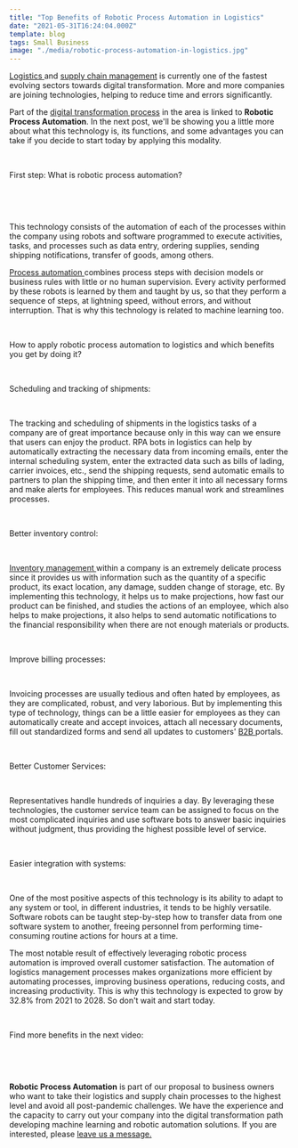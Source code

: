 ```yaml
---
title: "Top Benefits of Robotic Process Automation in Logistics"
date: "2021-05-31T16:24:04.000Z"
template: blog
tags: Small Business
image: "./media/robotic-process-automation-in-logistics.jpg"
---
```


<a target="_blank" href="https://cobuildlab.com/blog/Main-Logistic-Processes-importance/">  Logistics </a> and <a target="_blank" href="https://cobuildlab.com/blog/Know-the-Benefits-of-a-Supply-Chain-Management-Software-in-your-small-business/">  supply chain management</a> is currently one of the fastest evolving sectors towards digital transformation. More and more companies are joining technologies, helping to reduce time and errors significantly. 

Part of the <a target="_blank" href="https://cobuildlab.com/blog/what-is-digital-transformation-and-how-can-small-businesses-take-advantage-of-it-this-2020/"> digital transformation process</a> in the area is linked to **Robotic Process Automation**. In the next post, we'll be showing you a little more about what this technology is, its functions, and some advantages you can take if you decide to start today by applying this modality.

<br>

<title-2>First step: What is robotic process automation?</title-2>

<br>

<youtube-video id="9URSbTOE4YI"></youtube-video>

<br>

This technology consists of the automation of each of the processes within the company using robots and software programmed to execute activities, tasks, and processes such as data entry, ordering supplies, sending shipping notifications, transfer of goods, among others. 

<a target="_blank" href="https://cobuildlab.com/blog/Process-Automation-and-Software-Solutions-for-Small-Businesses/">  Process automation </a> combines process steps with decision models or business rules with little or no human supervision.  Every activity performed by these robots is learned by them and taught by us, so that they perform a sequence of steps, at lightning speed, without errors, and without interruption. That is why this technology is related to machine learning too. 

<br>

<title-2>How to apply robotic process automation to logistics and which benefits you get by doing it?</title-2>

<br>

<title-3>Scheduling and tracking of shipments:</title-3>

<br>

The tracking and scheduling of shipments in the logistics tasks of a company are of great importance because only in this way can we ensure that users can enjoy the product.   RPA bots in logistics can help by automatically extracting the necessary data from incoming emails, enter the internal scheduling system, enter the extracted data such as bills of lading, carrier invoices, etc., send the shipping requests, send automatic emails to partners to plan the shipping time, and then enter it into all necessary forms and make alerts for employees. This reduces manual work and streamlines processes. 

<br>

<title-3>Better inventory control:</title-3>

<br>

<a target="_blank" href="https://cobuildlab.com/blog/Why-to-Use-Automatic-Identification-and-Data-Capture-in-Warehouses-and-Distribution-Centers-this-2020/">  Inventory management </a> within a company is an extremely delicate process since it provides us with information such as the quantity of a specific product, its exact location, any damage, sudden change of storage, etc. By implementing this technology, it helps us to make projections, how fast our product can be finished, and studies the actions of an employee, which also helps to make projections, it also helps to send automatic notifications to the financial responsibility when there are not enough materials or products.  

<br>

<title-3>Improve billing processes:</title-3>

<br>

Invoicing processes are usually tedious and often hated by employees, as they are complicated, robust, and very laborious. But by implementing this type of technology, things can be a little easier for employees as they can automatically create and accept invoices, attach all necessary documents, fill out standardized forms and send all updates to customers' <a target="_blank" href="https://cobuildlab.com/blog/How-can-a-B2B-Software-Company-help-your-business-to-become-a-Saas-Company/">  B2B </a> portals.  

<br>

<title-3>Better Customer Services:</title-3>

<br>

Representatives handle hundreds of inquiries a day. By leveraging these technologies, the customer service team can be assigned to focus on the most complicated inquiries and use software bots to answer basic inquiries without judgment, thus providing the highest possible level of service.

<br>

<title-3>Easier integration with systems:</title-3>

<br>

One of the most positive aspects of this technology is its ability to adapt to any system or tool, in different industries, it tends to be highly versatile.  Software robots can be taught step-by-step how to transfer data from one software system to another, freeing personnel from performing time-consuming routine actions for hours at a time. 

The most notable result of effectively leveraging robotic process automation is improved overall customer satisfaction.  The automation of logistics management processes makes organizations more efficient by automating processes, improving business operations, reducing costs, and increasing productivity.  This is why this technology is expected to grow by 32.8% from 2021 to 2028.  So don't wait and start today.

<br>

<title-4>Find more benefits in the next video:</title-4>

<br>

<youtube-video id="tvuMVsrDURA"></youtube-video>

<br>

**Robotic Process Automation** is part of our proposal to business owners who want to take their logistics and supply chain processes to the highest level and avoid all post-pandemic challenges. We have the experience and the capacity to carry out your company into the digital transformation path developing machine learning and robotic automation solutions. If you are interested, please <a target="_blank" href="hello@cobuildlab.com">   leave us a message.  </a>


